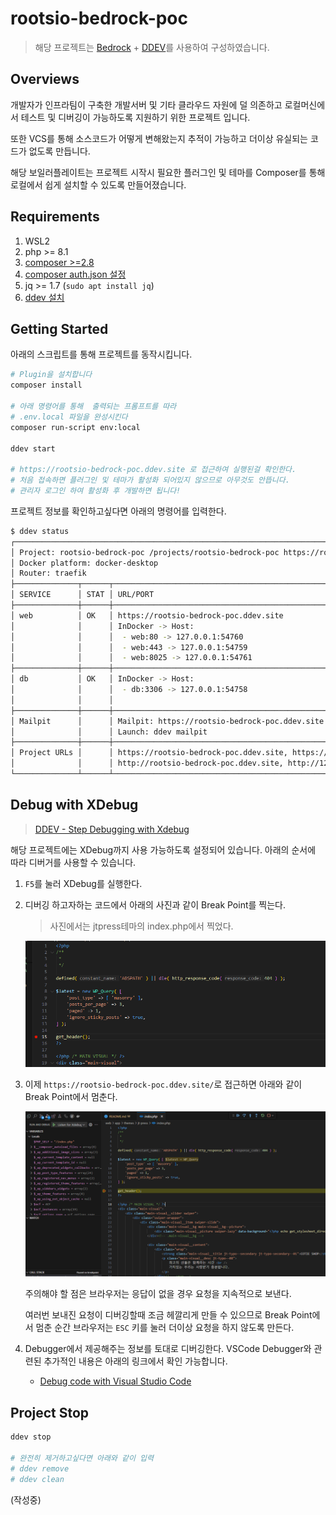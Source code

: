 # rootsio-bedrock-poc

> 해당 프로젝트는 [Bedrock](https://roots.io/bedrock/) + [DDEV](https://ddev.com/)를 사용하여 구성하였습니다.

## Overviews

개발자가 인프라팀이 구축한 개발서버 및 기타 클라우드 자원에 덜 의존하고 로컬머신에서 테스트 및 디버깅이 가능하도록 지원하기 위한 프로젝트 입니다.

또한 VCS를 통해 소스코드가 어떻게 변해왔는지 추적이 가능하고 더이상 유실되는 코드가 없도록 만듭니다.

해당 보일러플레이트는 프로젝트 시작시 필요한 플러그인 및 테마를 Composer를 통해 로컬에서 쉽게 설치할 수 있도록 만들어졌습니다.

## Requirements

1. WSL2
2. php >= 8.1
3. [composer >=2.8](https://www.digitalocean.com/community/tutorials/how-to-install-composer-on-ubuntu-22-04-quickstart)
4. [composer auth.json 설정](/docs/composer-auth-json.md)
5. jq >= 1.7 (`sudo apt install jq`)
6. [ddev 설치](/docs/install-ddev.md)

## Getting Started

아래의 스크립트를 통해 프로젝트를 동작시킵니다.

```bash
# Plugin을 설치합니다
composer install

# 아래 명령어를 통해  출력되는 프롬프트를 따라
# .env.local 파일을 완성시킨다
composer run-script env:local

ddev start

# https://rootsio-bedrock-poc.ddev.site 로 접근하여 실행된걸 확인한다.
# 처음 접속하면 플러그인 및 테마가 활성화 되어있지 않으므로 아무것도 안뜹니다.
# 관리자 로그인 하여 활성화 후 개발하면 됩니다!
```

프로젝트 정보를 확인하고싶다면 아래의 명령어를 입력한다.

```bash
$ ddev status
┌───────────────────────────────────────────────────────────────────────────────────────────────────────────────────────────────┐
│ Project: rootsio-bedrock-poc /projects/rootsio-bedrock-poc https://rootsio-bedrock-poc.ddev.site                              │
│ Docker platform: docker-desktop                                                                                               │
│ Router: traefik                                                                                                               │
├──────────────┬──────┬────────────────────────────────────────────────────────────────────────────────────┬────────────────────┤
│ SERVICE      │ STAT │ URL/PORT                                                                           │ INFO               │
├──────────────┼──────┼────────────────────────────────────────────────────────────────────────────────────┼────────────────────┤
│ web          │ OK   │ https://rootsio-bedrock-poc.ddev.site                                              │ wordpress PHP 8.3  │
│              │      │ InDocker -> Host:                                                                  │ Server: nginx-fpm  │
│              │      │  - web:80 -> 127.0.0.1:54760                                                       │ Docroot: 'web'     │
│              │      │  - web:443 -> 127.0.0.1:54759                                                      │ Perf mode: none    │
│              │      │  - web:8025 -> 127.0.0.1:54761                                                     │ Node.js: 22        │
├──────────────┼──────┼────────────────────────────────────────────────────────────────────────────────────┼────────────────────┤
│ db           │ OK   │ InDocker -> Host:                                                                  │ mariadb:11.4       │
│              │      │  - db:3306 -> 127.0.0.1:54758                                                      │ User/Pass: 'db/db' │
│              │      │                                                                                    │ or 'root/root'     │
├──────────────┼──────┼────────────────────────────────────────────────────────────────────────────────────┼────────────────────┤
│ Mailpit      │      │ Mailpit: https://rootsio-bedrock-poc.ddev.site:8026                                │                    │
│              │      │ Launch: ddev mailpit                                                               │                    │
├──────────────┼──────┼────────────────────────────────────────────────────────────────────────────────────┼────────────────────┤
│ Project URLs │      │ https://rootsio-bedrock-poc.ddev.site, https://127.0.0.1:54759,                    │                    │
│              │      │ http://rootsio-bedrock-poc.ddev.site, http://127.0.0.1:54760                       │                    │
└──────────────┴──────┴────────────────────────────────────────────────────────────────────────────────────┴────────────────────┘
```

## Debug with XDebug

> [DDEV - Step Debugging with Xdebug](https://ddev.readthedocs.io/en/stable/users/debugging-profiling/step-debugging/)

해당 프로젝트에는 XDebug까지 사용 가능하도록 설정되어 있습니다. 아래의 순서에 따라 디버거를 사용할 수 있습니다.

1. `F5`를 눌러 XDebug를 실행한다.
2. 디버깅 하고자하는 코드에서 아래의 사진과 같이 Break Point를 찍는다.

   > 사진에서는 jtpress테마의 index.php에서 찍었다.

   ![alt text](/docs/pics/vscode-debug-1.png)

3. 이제 `https://rootsio-bedrock-poc.ddev.site/`로 접근하면 아래와 같이 Break Point에서 멈춘다.

   ![alt text](/docs/pics/vscode-debug-2.png)

   주의해야 할 점은 브라우저는 응답이 없을 경우 요청을 지속적으로 보낸다.

   여러번 보내진 요청이 디버깅할때 조금 헤깔리게 만들 수 있으므로 Break Point에서 멈춘 순간 브라우저는 `ESC` 키를 눌러 더이상 요청을 하지 않도록 만든다.

4. Debugger에서 제공해주는 정보를 토대로 디버깅한다. VSCode Debugger와 관련된 추가적인 내용은 아래의 링크에서 확인 가능합니다.

   - [Debug code with Visual Studio Code](https://code.visualstudio.com/docs/editor/debugging)

## Project Stop

```Bash
ddev stop

# 완전히 제거하고싶다면 아래와 같이 입력
# ddev remove
# ddev clean
```

(작성중)
